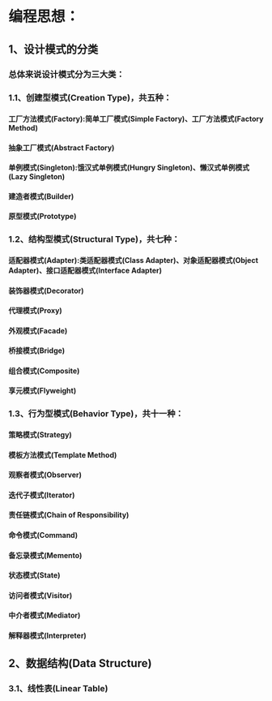 # 编程思想：
## 1、设计模式的分类
### 总体来说设计模式分为三大类：
### 1.1、创建型模式(Creation Type)，共五种：
#### 工厂方法模式(Factory):简单工厂模式(Simple Factory)、工厂方法模式(Factory Method)
#### 抽象工厂模式(Abstract Factory)
#### 单例模式(Singleton):饿汉式单例模式(Hungry Singleton)、懒汉式单例模式(Lazy Singleton)
#### 建造者模式(Builder)
#### 原型模式(Prototype)
### 1.2、结构型模式(Structural Type)，共七种：
#### 适配器模式(Adapter):类适配器模式(Class Adapter)、对象适配器模式(Object Adapter)、接口适配器模式(Interface Adapter)
#### 装饰器模式(Decorator)
#### 代理模式(Proxy)
#### 外观模式(Facade)
#### 桥接模式(Bridge)
#### 组合模式(Composite)
#### 享元模式(Flyweight)
### 1.3、行为型模式(Behavior Type)，共十一种：
#### 策略模式(Strategy)
#### 模板方法模式(Template Method)
#### 观察者模式(Observer)
#### 迭代子模式(Iterator)
#### 责任链模式(Chain of Responsibility)
#### 命令模式(Command)
#### 备忘录模式(Memento)
#### 状态模式(State)
#### 访问者模式(Visitor)
#### 中介者模式(Mediator)
#### 解释器模式(Interpreter)
## 2、数据结构(Data Structure)
### 3.1、线性表(Linear Table)
